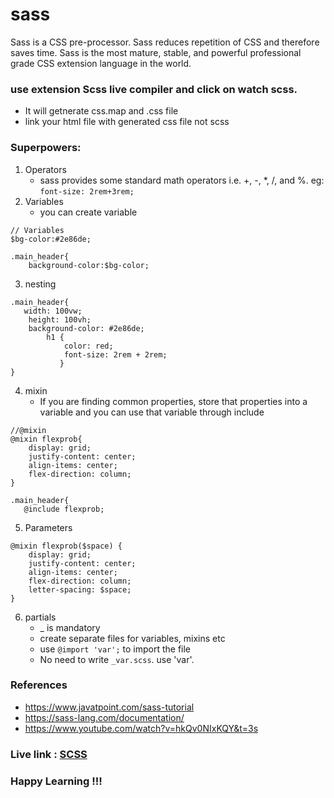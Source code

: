 # sass
Sass is a CSS pre-processor.  Sass reduces repetition of CSS and therefore saves time. Sass is the most mature, stable, and powerful professional grade CSS extension language in the world.
### use extension Scss live compiler and click on watch scss. 
- It will getnerate css.map and .css file
- link your html file with generated css file not scss

### Superpowers:
1. Operators
    -  sass provides some standard math operators i.e. +, -, *, /, and %.
    eg: `font-size: 2rem+3rem;`
2. Variables
    - you can create variable
```
// Variables
$bg-color:#2e86de;
```
```
.main_header{
    background-color:$bg-color;
 ```

3. nesting
```
.main_header{
   width: 100vw;
    height: 100vh;
    background-color: #2e86de;
        h1 {
            color: red;
            font-size: 2rem + 2rem;
           }
}
```
4. mixin
    - If you are finding common properties, store that properties into a variable and you can use that variable through include 
```
//@mixin
@mixin flexprob{
    display: grid;
    justify-content: center;
    align-items: center;
    flex-direction: column;
}
 ```
 ```
 .main_header{
    @include flexprob;
 ```
5. Parameters
```
@mixin flexprob($space) {
    display: grid;
    justify-content: center;
    align-items: center;
    flex-direction: column;
    letter-spacing: $space;
}
```
6. partials
    - _ is mandatory
    - create separate files for variables, mixins etc
    - use `@import 'var';` to import the file
    - No need to write `_var.scss`. use 'var'.
### References
- https://www.javatpoint.com/sass-tutorial
- https://sass-lang.com/documentation/
- https://www.youtube.com/watch?v=hkQv0NIxKQY&t=3s

### Live link : [SCSS](https://rupachandram.github.io/sass/)
### Happy Learning !!!